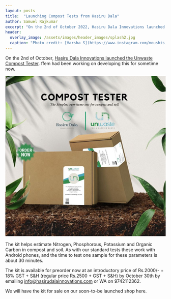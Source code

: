```yaml
---
layout: posts
title:  "Launching Compost Tests from Hasiru Dala"
author: Samuel Rajkumar
excerpt: "On the 2nd of October 2022, Hasiru Dala Innovations launched the Unwaste Compost Tester that ffem helped develop"
header:
  overlay_image: /assets/images/header_images/splash2.jpg
  caption: "Photo credit: [Varsha S](https://www.instagram.com/moushis_magic/)"
---
```

On the 2nd of October, [Hasiru Dala Innovations launched the Unwaste Compost Tester](https://www.linkedin.com/posts/hasiru-dala-innovations-private-limited_unwaste-our-newest-brand-is-our-offering-activity-6982285659386335232-3ADG?utm_source=share&utm_medium=member_android). ffem had been working on developing this for sometime now.

![Unwaste Compost Tester](/assets/images/post_images/unwaste_compost_launch.jpg "Unwaste Compost Tester")

The kit helps estimate Nitrogen, Phosphorous, Potassium and Organic Carbon in compost and soil. As with our standard tests these work with Android phones, and the time to test one sample for these parameters is about 30 minutes.

The kit is available for preorder now at an introductory price of Rs.2000/- + 18% GST + S&H (regular price Rs.2500 + GST + S&H) by October 30th by emailing [info@hasirudalainnovations.com](mailto:info@hasirudalainnovations.com) or WA on 9742112362.

We will have the kit for sale on our soon-to-be launched shop here.